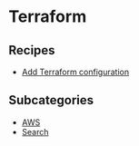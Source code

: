 # Terraform

## Recipes

* [Add Terraform configuration](addconfiguration)

## Subcategories

* [AWS](/reference/recipes/terraform/aws)
* [Search](/reference/recipes/terraform/search)


